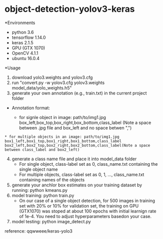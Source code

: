 # object-detection-yolov3-keras

*Environments

 * python 3.6
 * tensorflow 1.14.0
 * keras 2.1.5
 * GPU (GTX 1070)
 * OpenCV 4.1.1
 * ubuntu 16.0.4
 
*Usage
 1. download yolo3.weights and yolov3.cfg 
 2. run "convert.py  -w yolov3.cfg yolov3.weights model_data/yolo_weights.h5"
 3. generate your own annotation (e.g., train.txt) in the current project folder
   * Annotation format:
   
     * for signle object in image: path/to/img1.jpg box_left,box_top,box_right,box_bottom,class_label (Note a space between .jpg file and box_left and no space betwen ",") 
     
    * for multiple objects in an image: path/to/img1.jpg box1_left,box1_top,box1_right,box1_bottom,class_label box2_left,box2_top,box2_right,box2_bottom,class_label(Note a space between class_label and box2_left) 
    
 4. generate a class name file and place it into model_data folder
    * For single object, class-label set as 0, class_name.txt containing the single object name
    * For multiple objects, class-label set as 0, 1, ..., class_name.txt containing names of the objects
 5. generate your anchlor box estimates on your training dataset by running: python kmeans.py
 6. model training:  python train.py 
    * On our case of a single object detection, for 500 images in training set with 20% or 10% for validation set, the training on GPU (GTX1070) was stoped at about 100 epochs with initial learnign rate of 1e-4. You need to adjust hyperparameters basedon your case. 
 7. model testing:  python image_detect.py
 
 
  reference: qqwweee/keras-yolo3
 
